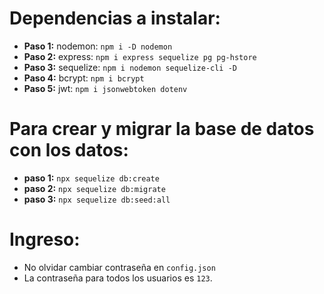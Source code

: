 
# Dependencias a instalar:
- **Paso 1:** nodemon: `npm i -D nodemon`
- **Paso 2:** express: `npm i express sequelize pg pg-hstore`
- **Paso 3:** sequelize: `npm i nodemon sequelize-cli -D`
- **Paso 4:** bcrypt: `npm i bcrypt`
- **Paso 5:** jwt: `npm i jsonwebtoken dotenv`

# Para crear y migrar la base de datos con los datos:
- **paso 1:** `npx sequelize db:create`
- **paso 2:** `npx sequelize db:migrate`
- **paso 3:** `npx sequelize db:seed:all`

# Ingreso:
- No olvidar cambiar contraseña en `config.json`
- La contraseña para todos los usuarios es `123`.